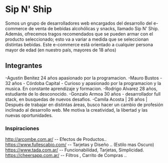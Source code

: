 # Sip N' Ship

Somos un grupo de desarrolladores web encargados del desarrollo del e-commerce de venta de bebidas alcohólicas y snacks, llamado Sip N' Ship. Además, ofrecemos tragos recomendados que se pueden armar con el producto seleccionado; esto va a variar a medida que se seleccionan distintas bebidas. Este e-commerce está orientado a cualquier persona mayor de edad (en nuestro país, mayores de 18 años)


## Integrantes
-Agustin Benitez 24 años apasionado por la programacion.
-Mauro Bustos - 32 años - Córdoba Capital - Curioso y apasionado por la programacion y la musica. En constante aprendizaje y formacion. 
-Rodrigo Alvarez  28 años, estudiante de lo desconocido.
-Gonzalo Armoa 30 años - desarrollador full stack, en busquedas de nuevos desafios.
-Camila Acosta | 26 años | Después de trabajar en distintas áreas, busco hacer un cambio de profesión inclinado al desarrollo web. Me motiva la creatividad, la libertad y las nuevas oportunidades.


### Inspiraciones
http://arcombe.com.ar/  -- Efectos de Productos.. 
https://www.fullescabio.com/  -- Tarjetas y Diseño .. (Estilo mas Oscuro)
https://www.tada.com.ar/ -- Funcionabilidad, Tarjetas, Simplicidad.
https://cheersapp.com.ar/ -- Filtros , Carrito de Compras ..